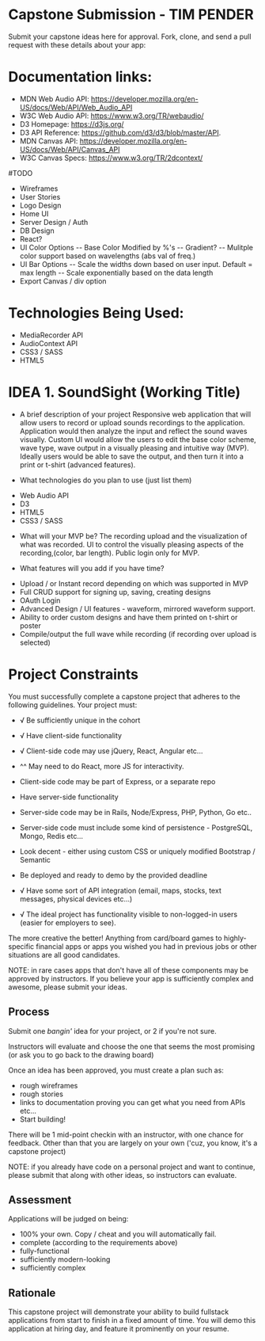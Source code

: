 # Capstone Submission - TIM PENDER
Submit your capstone ideas here for approval. Fork, clone, and send a pull request with these details about your app:


# Documentation links:
  - MDN Web Audio API: https://developer.mozilla.org/en-US/docs/Web/API/Web_Audio_API
  - W3C Web Audio API: https://www.w3.org/TR/webaudio/
  - D3 Homepage: https://d3js.org/
  - D3 API Reference: https://github.com/d3/d3/blob/master/API.
  - MDN Canvas API: https://developer.mozilla.org/en-US/docs/Web/API/Canvas_API
 - W3C Canvas Specs: https://www.w3.org/TR/2dcontext/

#TODO
- Wireframes
- User Stories
- Logo Design
- Home UI
- Server Design / Auth
- DB Design
- React?
- UI Color Options
  -- Base Color Modified by %'s
  -- Gradient?
  -- Mulitple color support based on wavelengths (abs val of freq.)
- UI Bar Options
  -- Scale the widths down based on user input.  Default = max length
  -- Scale exponentially based on the data length
- Export Canvas / div option

# Technologies Being Used:
- MediaRecorder API
- AudioContext API
- CSS3 / SASS
- HTML5

# IDEA 1. SoundSight (Working Title)
* A brief description of your project
Responsive web application that will allow users to record or upload sounds recordings to the application.  Application would then analyze the input and reflect the sound waves visually.  Custom UI would allow the users to edit the base color scheme, wave type, wave output in a visually pleasing and intuitive way (MVP).  Ideally users would be able to save the output, and then turn it into a print or t-shirt (advanced features).  

* What technologies do you plan to use (just list them)
- Web Audio API
- D3
- HTML5
- CSS3 / SASS

* What will your MVP be?
The recording upload and the visualization of what was recorded.  UI to control the visually pleasing aspects of the recording,(color, bar length). Public login only for MVP.

* What features will you add if you have time?
- Upload / or Instant record depending on which was supported in MVP
- Full CRUD support for signing up, saving, creating designs
- OAuth Login
- Advanced Design / UI features - waveform, mirrored waveform support.
- Ability to order custom designs and have them printed on t-shirt or poster
- Compile/output the full wave while recording (if recording over upload is selected)



# Project Constraints
You must successfully complete a capstone project that adheres to the following guidelines. Your project must:

* √ Be sufficiently unique in the cohort
* √ Have client-side functionality
* √ Client-side code may use jQuery, React, Angular etc...
*  ^^ May need to do React, more JS for interactivity.
* Client-side code may be part of Express, or a separate repo

* Have server-side functionality

* Server-side code may be in Rails, Node/Express, PHP, Python, Go etc..

* Server-side code must include some kind of persistence - PostgreSQL, Mongo, Redis etc...

* Look decent - either using custom CSS or uniquely modified Bootstrap / Semantic

* Be deployed and ready to demo by the provided deadline

* √ Have some sort of API integration (email, maps, stocks, text messages, physical devices etc...)

* √ The ideal project has functionality visible to non-logged-in users (easier for employers to see).

The more creative the better! Anything from card/board games to highly-specific financial apps or apps you wished you had in previous jobs or other situations are all good candidates.

NOTE: in rare cases apps that don't have all of these components may be approved by instructors. If you believe your app is sufficiently complex and awesome, please submit your ideas.

## Process
Submit one _bangin'_ idea for your project, or 2 if you're not sure.

Instructors will evaluate and choose the one that seems the most promising (or ask you to go back to the drawing board)

Once an idea has been approved, you must create a plan such as:
* rough wireframes
* rough stories
* links to documentation proving you can get what you need from APIs etc...
* Start building!

There will be 1 mid-point checkin with an instructor, with one chance for feedback. Other than that you are largely on your own ('cuz, you know, it's a capstone project)

NOTE: if you already have code on a personal project and want to continue, please submit that along with other ideas, so instructors can evaluate.

## Assessment

Applications will be judged on being:

* 100% your own. Copy / cheat and you will automatically fail.
* complete (according to the requirements above)
* fully-functional
* sufficiently modern-looking
* sufficiently complex

## Rationale

This capstone project will demonstrate your ability to build fullstack applications from start to finish in a fixed amount of time. You will demo this application at hiring day, and feature it prominently on your resume.
